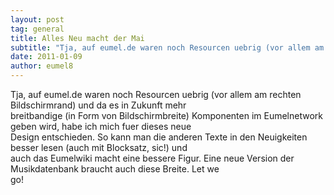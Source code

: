 ```yaml
---
layout: post
tag: general
title: Alles Neu macht der Mai
subtitle: "Tja, auf eumel.de waren noch Resourcen uebrig (vor allem am rechten Bildschirmrand) und da es in Zukunft mehr breitbandige (in Form von Bildschirmbreite) Komponenten im Eumelnetwork geben wird, habe ich mich fuer dieses neue Design entschieden."
date: 2011-01-09
author: eumel8
---
```


<p>Tja, auf eumel.de waren noch Resourcen uebrig (vor allem am rechten Bildschirmrand) und da es in Zukunft mehr<br />breitbandige (in Form von Bildschirmbreite) Komponenten im Eumelnetwork geben wird, habe ich mich fuer dieses neue<br />Design entschieden. So kann man die anderen Texte in den Neuigkeiten besser lesen (auch mit Blocksatz, sic!) und<br />auch das Eumelwiki macht eine bessere Figur. Eine neue Version der Musikdatenbank braucht auch diese Breite. Let we<br />go!</p>
